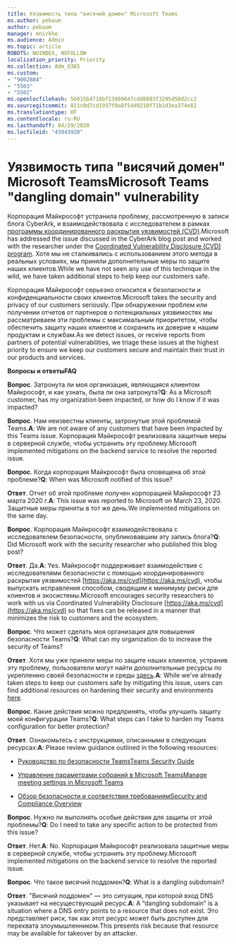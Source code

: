 ```yaml
---
title: Уязвимость типа "висячий домен" Microsoft Teams
ms.author: pebaum
author: pebaum
manager: mnirkhe
ms.audience: Admin
ms.topic: article
ROBOTS: NOINDEX, NOFOLLOW
localization_priority: Priority
ms.collection: Adm_O365
ms.custom:
- "9002884"
- "5503"
- "5502"
ms.openlocfilehash: 56015b4718bf1388964fcdd8883f3295d50d2cc2
ms.sourcegitcommit: 821c0d7cd1937f0a8f54d0210f71b1d3ea374e82
ms.translationtype: HT
ms.contentlocale: ru-RU
ms.lasthandoff: 04/29/2020
ms.locfileid: "43943920"
---
```

# <a name="microsoft-teams-dangling-domain-vulnerability"></a><span data-ttu-id="1a4c8-102">Уязвимость типа "висячий домен" Microsoft Teams</span><span class="sxs-lookup"><span data-stu-id="1a4c8-102">Microsoft Teams "dangling domain" vulnerability</span></span>

<span data-ttu-id="1a4c8-103">Корпорация Майкрософт устранила проблему, рассмотренную в записи блога CyberArk, и взаимодействовала с исследователем в рамках [программы координированного раскрытия уязвимостей (CVD)](https://aka.ms/cvd).</span><span class="sxs-lookup"><span data-stu-id="1a4c8-103">Microsoft has addressed the issue discussed in the CyberArk blog post and worked with the researcher under the [Coordinated Vulnerability Disclosure (CVD) program](https://aka.ms/cvd).</span></span> <span data-ttu-id="1a4c8-104">Хотя мы не сталкивались с использованием этого метода в реальных условиях, мы приняли дополнительные меры по защите наших клиентов.</span><span class="sxs-lookup"><span data-stu-id="1a4c8-104">While we have not seen any use of this technique in the wild, we have taken additional steps to help keep our customers safe.</span></span>

<span data-ttu-id="1a4c8-105">Корпорация Майкрософт серьезно относится к безопасности и конфиденциальности своих клиентов.</span><span class="sxs-lookup"><span data-stu-id="1a4c8-105">Microsoft takes the security and privacy of our customers seriously.</span></span> <span data-ttu-id="1a4c8-106">При обнаружении проблем или получении отчетов от партнеров о потенциальных уязвимостях мы рассматриваем эти проблемы с максимальным приоритетом, чтобы обеспечить защиту наших клиентов и сохранить их доверие к нашим продуктам и службам.</span><span class="sxs-lookup"><span data-stu-id="1a4c8-106">As we detect issues, or receive reports from partners of potential vulnerabilities, we triage these issues at the highest priority to ensure we keep our customers secure and maintain their trust in our products and services.</span></span>

<span data-ttu-id="1a4c8-107">**Вопросы и ответы**</span><span class="sxs-lookup"><span data-stu-id="1a4c8-107">**FAQ**</span></span>

<span data-ttu-id="1a4c8-108">**Вопрос**. Затронута ли моя организация, являющаяся клиентом Майкрософт, и как узнать, была ли она затронута?</span><span class="sxs-lookup"><span data-stu-id="1a4c8-108">**Q**: As a Microsoft customer, has my organization been impacted, or how do I know if it was impacted?</span></span>

<span data-ttu-id="1a4c8-109">**Вопрос**. Нам неизвестны клиенты, затронутые этой проблемой Teams.</span><span class="sxs-lookup"><span data-stu-id="1a4c8-109">**A**: We are not aware of any customers that have been impacted by this Teams issue.</span></span> <span data-ttu-id="1a4c8-110">Корпорация Майкрософт реализовала защитные меры в серверной службе, чтобы устранить эту проблему.</span><span class="sxs-lookup"><span data-stu-id="1a4c8-110">Microsoft implemented mitigations on the backend service to resolve the reported issue.</span></span>

<span data-ttu-id="1a4c8-111">**Вопрос**. Когда корпорация Майкрософт была оповещена об этой проблеме?</span><span class="sxs-lookup"><span data-stu-id="1a4c8-111">**Q**: When was Microsoft notified of this issue?</span></span>

<span data-ttu-id="1a4c8-112">**Ответ**. Отчет об этой проблеме получен корпорацией Майкрософт 23 марта 2020 г.</span><span class="sxs-lookup"><span data-stu-id="1a4c8-112">**A**: This issue was reported to Microsoft on March 23, 2020.</span></span> <span data-ttu-id="1a4c8-113">Защитные меры приняты в тот же день.</span><span class="sxs-lookup"><span data-stu-id="1a4c8-113">We implemented mitigations on the same day.</span></span>

<span data-ttu-id="1a4c8-114">**Вопрос**. Корпорация Майкрософт взаимодействовала с исследователем безопасности, опубликовавшим эту запись блога?</span><span class="sxs-lookup"><span data-stu-id="1a4c8-114">**Q**: Did Microsoft work with the security researcher who published this blog post?</span></span>

<span data-ttu-id="1a4c8-115">**Ответ**. Да.</span><span class="sxs-lookup"><span data-stu-id="1a4c8-115">**A**: Yes.</span></span> <span data-ttu-id="1a4c8-116">Майкрософт поддерживает взаимодействие с исследователями безопасности с помощью координированного раскрытия уязвимостей [https://aka.ms/cvd](https://aka.ms/cvd), чтобы выпускать исправления способом, сводящим к минимуму риски для клиентов и экосистемы.</span><span class="sxs-lookup"><span data-stu-id="1a4c8-116">Microsoft encourages security researchers to work with us via Coordinated Vulnerability Disclosure [https://aka.ms/cvd](https://aka.ms/cvd) so that fixes can be released in a manner that minimizes the risk to customers and the ecosystem.</span></span>  

<span data-ttu-id="1a4c8-117">**Вопрос**. Что может сделать моя организация для повышения безопасности Teams?</span><span class="sxs-lookup"><span data-stu-id="1a4c8-117">**Q**: What can my organization do to increase the security of Teams?</span></span>  

<span data-ttu-id="1a4c8-118">**Ответ**. Хотя мы уже приняли меры по защите наших клиентов, устранив эту проблему, пользователи могут найти дополнительные ресурсы по укреплению своей безопасности и среды [здесь](https://www.microsoft.com/microsoft-365/blog/2020/04/06/it-professionals-privacy-security-microsoft-teams/).</span><span class="sxs-lookup"><span data-stu-id="1a4c8-118">**A**: While we’ve already taken steps to keep our customers safe by mitigating this issue, users can find additional resources on hardening their security and environments [here](https://www.microsoft.com/microsoft-365/blog/2020/04/06/it-professionals-privacy-security-microsoft-teams/).</span></span>  

<span data-ttu-id="1a4c8-119">**Вопрос**. Какие действия можно предпринять, чтобы улучшить защиту моей конфигурации Teams?</span><span class="sxs-lookup"><span data-stu-id="1a4c8-119">**Q**: What steps can I take to harden my Teams configuration for better protection?</span></span>

<span data-ttu-id="1a4c8-120">**Ответ**. Ознакомьтесь с инструкциями, описанными в следующих ресурсах:</span><span class="sxs-lookup"><span data-stu-id="1a4c8-120">**A**: Please review guidance outlined in the following resources:</span></span> 

- [<span data-ttu-id="1a4c8-121">Руководство по безопасности Teams</span><span class="sxs-lookup"><span data-stu-id="1a4c8-121">Teams Security Guide</span></span>](https://docs.microsoft.com/microsoftteams/teams-security-guide)

- [<span data-ttu-id="1a4c8-122">Управление параметрами собраний в Microsoft Teams</span><span class="sxs-lookup"><span data-stu-id="1a4c8-122">Manage meeting settings in Microsoft Teams</span></span>](https://docs.microsoft.com/microsoftteams/meeting-settings-in-teams)

- [<span data-ttu-id="1a4c8-123">Обзор безопасности и соответствия требованиям</span><span class="sxs-lookup"><span data-stu-id="1a4c8-123">Security and Compliance Overview</span></span>](https://docs.microsoft.com/microsoftteams/security-compliance-overview)

<span data-ttu-id="1a4c8-124">**Вопрос**. Нужно ли выполнять особые действия для защиты от этой проблемы?</span><span class="sxs-lookup"><span data-stu-id="1a4c8-124">**Q**: Do I need to take any specific action to be protected from this issue?</span></span>

<span data-ttu-id="1a4c8-125">**Ответ**. Нет.</span><span class="sxs-lookup"><span data-stu-id="1a4c8-125">**A**: No.</span></span> <span data-ttu-id="1a4c8-126">Корпорация Майкрософт реализовала защитные меры в серверной службе, чтобы устранить эту проблему.</span><span class="sxs-lookup"><span data-stu-id="1a4c8-126">Microsoft implemented mitigations on the backend service to resolve the reported issue.</span></span>

<span data-ttu-id="1a4c8-127">**Вопрос**. Что такое висячий поддомен?</span><span class="sxs-lookup"><span data-stu-id="1a4c8-127">**Q**: What is a dangling subdomain?</span></span>

<span data-ttu-id="1a4c8-128">**Ответ**. "Висячий поддомен" — это ситуация, при которой вход DNS указывает на несуществующий ресурс.</span><span class="sxs-lookup"><span data-stu-id="1a4c8-128">**A**:  A “dangling subdomain” is a situation where a DNS entry points to a resource that does not exist.</span></span>  <span data-ttu-id="1a4c8-129">Это представляет риск, так как этот ресурс может быть доступен для перехвата злоумышленником.</span><span class="sxs-lookup"><span data-stu-id="1a4c8-129">This presents risk because that resource may be available for takeover by an attacker.</span></span>
